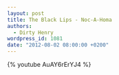 ```yaml
---
layout: post
title: The Black Lips - Noc-A-Homa
authors:
  - Dirty Henry
wordpress_id: 1081
date: "2012-08-02 08:00:00 +0200"
---
```


{% youtube AuAY6rErYJ4 %}
